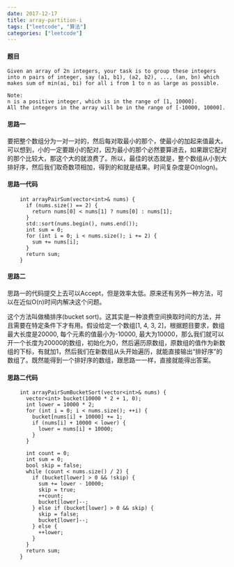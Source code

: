 ```yaml
---
date: 2017-12-17
title: array-partition-i
tags: ["leetcode", "算法"]
categories: ["leetcode"]
---
```


#### 题目
```
Given an array of 2n integers, your task is to group these integers into n pairs of integer, say (a1, b1), (a2, b2), ..., (an, bn) which makes sum of min(ai, bi) for all i from 1 to n as large as possible.

Note:
n is a positive integer, which is in the range of [1, 10000].
All the integers in the array will be in the range of [-10000, 10000].
```

#### 思路一
要把整个数组分为一对一对的，然后每对取最小的那个，使最小的加起来值最大。可以想到，小的一定要跟小的配对，因为最小的那个必然要算进去，如果跟它配对的那个比较大，那这个大的就浪费了。所以，最佳的状态就是，整个数组从小到大排好序，然后我们取奇数项相加，得到的和就是结果。时间复杂度是O(nlogn)。

#### 思路一代码
```
    int arrayPairSum(vector<int>& nums) {
      if (nums.size() == 2) {
        return nums[0] < nums[1] ? nums[0] : nums[1];
      }
      std::sort(nums.begin(), nums.end());
      int sum = 0;
      for (int i = 0; i < nums.size(); i += 2) {
        sum += nums[i];
      }
      return sum;
    }
```

#### 思路二
思路一的代码提交上去可以Accept，但是效率太低。原来还有另外一种方法，可以在近似O(n)时间内解决这个问题。

这个方法叫做桶排序(bucket sort)。这其实是一种浪费空间换取时间的方法，并且需要在特定条件下才有用。假设给定一个数组[1, 4, 3, 2]，根据题目要求，数组最大长度是20000, 每个元素的值最小为-10000, 最大为10000，那么我们就可以开一个长度为20000的数组，初始化为0，然后遍历原数组，原数组的值作为新数组的下标，有就加1，然后我们在新数组从头开始遍历，就能直接输出“排好序”的数组了。既然能得到一个排好序的数组，跟思路一一样，直接就能得出答案。

#### 思路二代码
```
    int arrayPairSumBucketSort(vector<int>& nums) {
      vector<int> bucket(10000 * 2 + 1, 0);
      int lower = 10000 * 2;
      for (int i = 0; i < nums.size(); ++i) {
        bucket[nums[i] + 10000] += 1;
        if (nums[i] + 10000 < lower) {
          lower = nums[i] + 10000;
        }
      }

      int count = 0;
      int sum = 0;
      bool skip = false;
      while (count < nums.size() / 2) {
        if (bucket[lower] > 0 && !skip) {
          sum += lower - 10000;
          skip = true;
          ++count;
          bucket[lower]--;
        } else if (bucket[lower] > 0 && skip) {
          skip = false;
          bucket[lower]--;
        } else {
          ++lower;
        }
      }
      return sum;
    }
```
